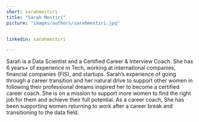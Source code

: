 ```yaml
---
short: sarahmestiri
title: "Sarah Mestiri"
picture: "images/authors/sarahmestiri.jpg"


linkedin: sarahmestiri

---
```


Sarah is a Data Scientist and a Certified Career & Interview Coach. She has 6 years+ of experience in Tech, working at international companies, financial companies (FIS), and startups. Sarah’s experience of going through a career transition and her natural drive to support other women in following their professional dreams inspired her to become a certified career coach. She is on a mission to support more women to find the right job for them and achieve their full potential. As a career coach, She has been supporting women returning to work after a career break and transitioning to the data field. 
